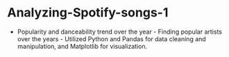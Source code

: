 # Analyzing-Spotify-songs-1
- Popularity and danceability trend over the year - Finding popular artists over the years - Utilized Python and Pandas for data cleaning and manipulation, and Matplotlib for visualization.
